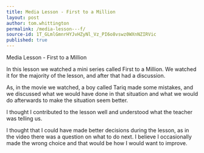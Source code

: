 ```yaml
---
title: Media Lesson - First to a Million
layout: post
author: tom.whittington
permalink: /media-lesson---f/
source-id: 1T_GLmlGmnrHYJvHZyNl_Vz_PI6o8vswz0WXnNZIRVic
published: true
---
```

Media Lesson - First to a Million 

In this lesson we watched a mini series called First to a Million. We watched it for the majority of the lesson, and after that had a discussion. 

As, in the movie we watched, a boy called Tariq made some mistakes, and we discussed what we would have done in that situation and what we would do afterwards to make the situation seem better.

I thought I contributed to the lesson well and understood what the teacher was telling us. 

I thought that I could have made better decisions during the lesson, as in the video there was a question on what to do next. I believe I occasionally made the wrong choice and that would be how I would want to improve.

